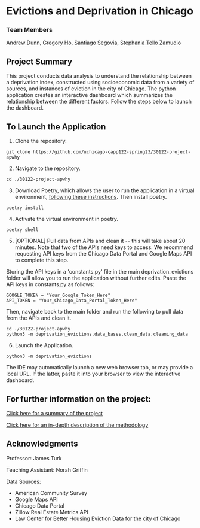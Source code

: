 # Evictions and Deprivation in Chicago

### Team Members
[Andrew Dunn](https://github.com/andrewjtdunn), [Gregory Ho](https://github.com/GregoryHo88), [Santiago Segovia](https://github.com/ssegovba), [Stephania Tello Zamudio](https://github.com/stephatz)

## Project Summary
This project conducts data analysis to understand the relationship between a deprivation index, constructed using socioeconomic data from a variety of sources, and instances of eviction in the city of Chicago. The python application creates an interactive dashboard which summarizes the relationship between the different factors. Follow the steps below to launch the dashboard.

## To Launch the Application

1. Clone the repository.
```
git clone https://github.com/uchicago-capp122-spring23/30122-project-apwhy
```
2. Navigate to the repository.
```
cd ./30122-project-apwhy
```
3. Download Poetry, which allows the user to run the application in a virtual environment, [following these instructions](https://python-poetry.org/docs/). Then install poetry.
```
poetry install
```
4. Activate the virtual environment in poetry.
```
poetry shell
```
5. [OPTIONAL] Pull data from APIs and clean it -- this will take about 20 minutes.
Note that two of the APIs need keys to access. We recommend requesting API keys from the Chicago Data Portal and Google Maps API to complete this step.

Storing the API keys in a 'constants.py' file in the main deprivation_evictions folder will allow you to run the application without further edits. Paste the API keys in constants.py as follows:
```
GOOGLE_TOKEN = "Your_Google_Token_Here"
API_TOKEN = "Your_Chicago_Data_Portal_Token_Here"
```

Then, navigate back to the main folder and run the following to pull data from the APIs and clean it.
```
cd ./30122-project-apwhy
python3 -m deprivation_evictions.data_bases.clean_data.cleaning_data
```
6. Launch the Application.
```
python3 -m deprivation_evictions
```

The IDE may automatically launch a new web browser tab, or may provide a local URL. If the latter, paste it into your browser to view the interactive dashboard.

## For further information on the project:

[Click here for a summary of the project](https://github.com/uchicago-capp122-spring23/30122-project-apwhy/blob/main/proj-paper.pdf)

[Click here for an in-depth description of the methodology](https://github.com/uchicago-capp122-spring23/30122-project-apwhy/blob/main/Methodology.pdf)

## Acknowledgments

Professor: James Turk

Teaching Assistant: Norah Griffin

Data Sources:
- American Community Survey
- Google Maps API
- Chicago Data Portal
- Zillow Real Estate Metrics API
- Law Center for Better Housing Eviction Data for the city of Chicago
